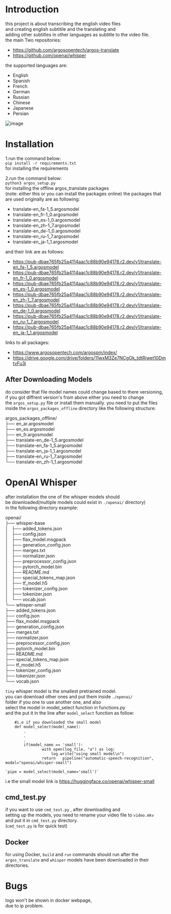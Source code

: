 # Introduction
this project is about transcribing the english video files  
and creating english subtitile and the translating and  
adding other subtitles in other languages as subtitle
to the video file.  
the main Two repositories:  
- https://github.com/argosopentech/argos-translate  
- https://github.com/openai/whisper  
  
the supported languages are:  
- English
- Spanish
- French
- German
- Russian
- Chinese
- Japanese
- Persian
  

![image](https://github.com/guipelder/whisper_argos/assets/79325164/0efd80d2-09e4-4bc8-86fb-2d788135a56c)  
  

# Installation
1.run the command below:  
`pip install -r requirements.txt`  
for installing the requirements  

2.run the command below:  
`python3 argos_setup.py`   
for installing the offline argos_translate packages  
(note: either this or you can install the packages online)
the packages that are used originally are as following:

  
- translate-en_fa-1_5.argosmodel  
- translate-en_fr-1_0.argosmodel
- translate-en_es-1_0.argosmodel  
- translate-en_zh-1_7.argosmodel  
- translate-en_de-1_0.argosmodel  
- translate-en_ru-1_7.argosmodel  
- translate-en_ja-1_1.argosmodel
  
and their link are as follows:  

- https://pub-dbae765fb25a4114aac1c88b90e94178.r2.dev/v1/translate-en_fa-1_5.argosmodel  
- https://pub-dbae765fb25a4114aac1c88b90e94178.r2.dev/v1/translate-en_fr-1_0.argosmodel  
- https://pub-dbae765fb25a4114aac1c88b90e94178.r2.dev/v1/translate-en_es-1_0.argosmodel  
- https://pub-dbae765fb25a4114aac1c88b90e94178.r2.dev/v1/translate-en_zh-1_7.argosmodel  
- https://pub-dbae765fb25a4114aac1c88b90e94178.r2.dev/v1/translate-en_de-1_0.argosmodel  
- https://pub-dbae765fb25a4114aac1c88b90e94178.r2.dev/v1/translate-en_ru-1_7.argosmodel  
- https://pub-dbae765fb25a4114aac1c88b90e94178.r2.dev/v1/translate-en_ja-1_1.argosmodel  
  
links to all packages:  
- https://www.argosopentech.com/argospm/index/  
- https://drive.google.com/drive/folders/11wxM3Ze7NCgOk_tdtRjwet10DmtvFu3i

## After Downloading Models

do consider that file model names could change based to there versioning, 
if you got diffrent version's from above either you need to change   
the `argos_setup.py` file or install them manually. 
you need to put the files inside the `argos_packages_offline`
directory like the following structure:   
  
argos_packages_offline/  
├── en_ar.argosmodel  
├── en_es.argosmodel  
├── en_fr.argosmodel  
├── translate-en_de-1_5.argosmodel  
├── translate-en_fa-1_5.argosmodel  
├── translate-en_ja-1_1.argosmodel  
├── translate-en_ru-1_7.argosmodel  
└── translate-en_zh-1_1.argosmodel  
  

# OpenAI Whisper
after installation the one of the whisper models should  
be downloaded(multiple models could exist in `./openai/` directory)  
in the following directory example:  
  
openai/  
├── whisper-base  
│   ├── added_tokens.json  
│   ├── config.json  
│   ├── flax_model.msgpack  
│   ├── generation_config.json  
│   ├── merges.txt  
│   ├── normalizer.json  
│   ├── preprocessor_config.json  
│   ├── pytorch_model.bin  
│   ├── README.md  
│   ├── special_tokens_map.json  
│   ├── tf_model.h5  
│   ├── tokenizer_config.json  
│   ├── tokenizer.json  
│   └── vocab.json  
└── whisper-small  
    ├── added_tokens.json  
    ├── config.json  
    ├── flax_model.msgpack  
    ├── generation_config.json  
    ├── merges.txt  
    ├── normalizer.json  
    ├── preprocessor_config.json  
    ├── pytorch_model.bin  
    ├── README.md  
    ├── special_tokens_map.json  
    ├── tf_model.h5  
    ├── tokenizer_config.json  
    ├── tokenizer.json  
    └── vocab.json  
 
`tiny` whisper model is the smallest pretrained model.    
you can download other ones and put them inside `./openai/`  
folder if you one to use another one, and also   
select the model in model_select function in functions.py  
and the put it in the line after `model_select` function as follow:
      
```
	#i.e if you downloaded the small model  
	def model_select(model_name):  
		.  
		.  
		.  
	 	if(model_name == 'small'):  
        		with open(log_file, "a") as log:  
            		log.write("using small model\n")  
        		return   pipeline("automatic-speech-recognition", model="openai/whisper-small")  
```
  	`pipe = model_select(model_name='small')`  
i.e the small model link is https://huggingface.co/openai/whisper-small  

## cmd_test.py
if you want to use `cmd_test.py` , after downloading and  
setting up the models, you need to rename your video file to `video.mkv`  
and put it in `cmd_test.py` directory.  
(`cmd_test.py` is for quick test)

## Docker
for using  Docker, `build` and `run` commands should
run after the `argos_translate` and `whisper` models 
have been downloaded in their directories.

# Bugs
logs won't be shown in docker webpage,  
due to ip problem.
 
